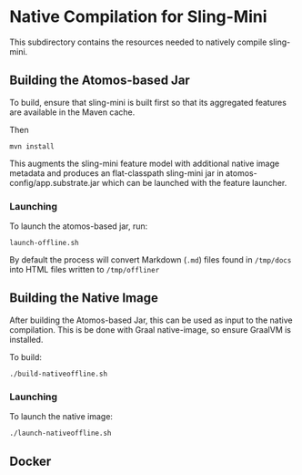 # Native Compilation for Sling-Mini

This subdirectory contains the resources needed to natively compile sling-mini.

## Building the Atomos-based Jar

To build, ensure that sling-mini is built first so that its aggregated features are available in the Maven cache.

Then

```
mvn install
```

This augments the sling-mini feature model with additional native image metadata and produces an flat-classpath sling-mini jar
in atomos-config/app.substrate.jar which can be launched with the feature launcher.

### Launching

To launch the atomos-based jar, run:

```
launch-offline.sh
```

By default the process will convert Markdown (`.md`) files found in `/tmp/docs` into HTML files written to `/tmp/offliner`


## Building the Native Image

After building the Atomos-based Jar, this can be used as input to the native compilation. This is be done with Graal native-image, so ensure GraalVM is installed.

To build:

```
./build-nativeoffline.sh
```

### Launching

To launch the native image:

```
./launch-nativeoffline.sh
```

## Docker
